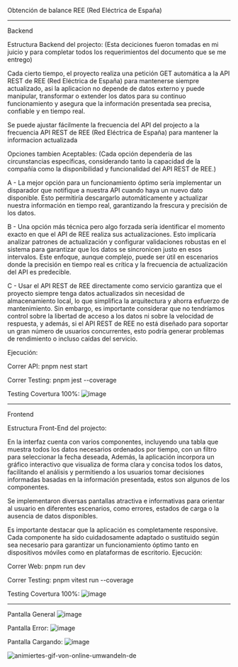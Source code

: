 Obtención de balance REE (Red Eléctrica de España)


-------------------------
Backend

Estructura Backend del projecto:
(Esta deciciones fueron tomadas en mi juicio y para completar todos los requerimientos del documento que se me entrego)

Cada cierto tiempo, el proyecto realiza una petición GET automática a la API REST de REE (Red Eléctrica de España) para mantenerse siempre actualizado, 
asi la aplicacion no depende de datos externo y puede manipular, transformar o extender los datos para su continuo funcionamiento y asegura que la información
presentada sea precisa, confiable y en tiempo real.

Se puede ajustar fácilmente la frecuencia del API del projecto a la frecuencia API REST de REE (Red Eléctrica de España) para mantener la informacion actualizada





Opciones tambien Aceptables:
(Cada opción dependería de las circunstancias específicas, considerando tanto la capacidad de la compañía como la disponibilidad y funcionalidad del API REST de REE.)

A - La mejor opción para un funcionamiento óptimo sería implementar un disparador que notifique a nuestra API cuando haya un nuevo dato disponible.
Esto permitiría descargarlo automáticamente y actualizar nuestra información en tiempo real, garantizando la frescura y precisión de los datos.

B - Una opción más técnica pero algo forzada sería identificar el momento exacto en que el API de REE realiza sus actualizaciones.
Esto implicaría analizar patrones de actualización y configurar validaciones robustas en el sistema para garantizar que los datos se sincronicen justo en esos intervalos.
Este enfoque, aunque complejo, puede ser útil en escenarios donde la precisión en tiempo real es crítica y la frecuencia de actualización del API es predecible.

C - Usar el API REST de REE directamente como servicio garantiza que el proyecto siempre tenga datos actualizados sin necesidad de almacenamiento local, lo que simplifica la arquitectura y ahorra esfuerzo de mantenimiento. Sin embargo, es importante considerar que no tendríamos control sobre la libertad de acceso a los datos ni sobre la velocidad de respuesta, y además, si el API REST de REE no está diseñado para soportar un gran número de usuarios concurrentes, esto podría generar problemas de rendimiento o incluso caídas del servicio.




Ejecución:

Correr API: pnpm nest start

Correr Testing: pnpm jest --coverage

Testing Covertura 100%:
![image](https://github.com/user-attachments/assets/37478049-6ea4-4d57-8b2a-42ff32abe3c3)


--------------------------

Frontend

Estructura Front-End del projecto:

En la interfaz cuenta con varios componentes, incluyendo una tabla que muestra todos los datos necesarios ordenados por tiempo, con un filtro para seleccionar la fecha deseada, 
Además, la aplicación incorpora un gráfico interactivo que visualiza de forma clara y concisa todos los datos, facilitando el análisis y permitiendo a los usuarios tomar
decisiones informadas basadas en la información presentada, estos son algunos de los componentes.

Se implementaron diversas pantallas atractiva e informativas para orientar al usuario en diferentes escenarios, como errores, estados de carga o la ausencia de datos disponibles.

Es importante destacar que la aplicación es completamente responsive. Cada componente ha sido cuidadosamente adaptado o sustituido según sea necesario para garantizar un 
funcionamiento óptimo tanto en dispositivos móviles como en plataformas de escritorio.
Ejecución:

Correr Web: pnpm run dev

Correr Testing: pnpm vitest run --coverage  

Testing Covertura 100%:
![image](https://github.com/user-attachments/assets/610a58de-49b0-4c6f-b75c-2fbae87b290c)

--------------------------
 
Pantalla General
![image](https://github.com/user-attachments/assets/b75998ad-8dc4-45de-ad86-ea8246b5a031)

Pantalla Error:
![image](https://github.com/user-attachments/assets/5c09c179-4b69-4b80-9727-19d687e8357b)

Pantalla Cargando:
![image](https://github.com/user-attachments/assets/6254dbbb-c0ff-43ab-a657-843fda7b33ef)


![animiertes-gif-von-online-umwandeln-de](https://github.com/user-attachments/assets/453962b2-3db6-4cd6-8eea-40a8fd183561)

